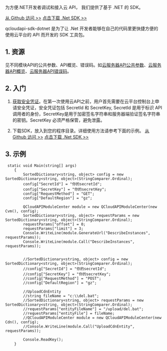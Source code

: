 为方便.NET开发者调试和接入云 API， 我们提供了基于 .NET 的 SDK。

[从 Github 访问 >>](http://github.com/QcloudApi/qcloudapi-sdk-dotnet)
[点击下载 .Net SDK >>](http://imgcache.tcecqpoc.fsphere.cn/image/mc.qcloudimg.com/static/archive/b55098d83c78db530c53fb10f44c3fef/qcloudapi-sdk-dotnet-master.zip)

qcloudapi-sdk-dotnet 是为了让 .Net 开发者能够在自己的代码里更快捷方便的使用云平台的 API 而开发的 SDK 工具包。

## 1. 资源
见不同模块API的公共参数、API概览、错误码。如[云服务器API公共参数](/document/api/213/6976)、[云服务器API概览](/doc/api/229/API%E6%A6%82%E8%A7%88)、[云服务器API错误码](/doc/api/229/%E9%94%99%E8%AF%AF%E7%A0%81)。

## 2. 入门
1. [获取安全凭证](http://console.tcecqpoc.fsphere.cn/capi)。在第一次使用云API之前，用户首先需要在云平台控制台上申请安全凭证，安全凭证包括 SecretId 和 SecretKey, SecretId 是用于标识 API 调用者的身份，SecretKey是用于加密签名字符串和服务器端验证签名字符串的密钥。SecretKey 必须严格保管，避免泄露。

2. 下载SDK，放入到您的程序目录。详细使用方法请参考下面的示例。
[从 Github 访问 >>](http://github.com/QcloudApi/qcloudapi-sdk-dotnet)
[点击下载 .Net SDK >>](http://imgcache.tcecqpoc.fsphere.cn/image/mc.qcloudimg.com/static/archive/b55098d83c78db530c53fb10f44c3fef/qcloudapi-sdk-dotnet-master.zip)

## 3. 示例
```
 static void Main(string[] args)
    {
        SortedDictionary<string, object> config = new SortedDictionary<string, object>(StringComparer.Ordinal);
        config["SecretId"] = "你的secretId";
        config["SecretKey"] = "你的secretKey";
        config["RequestMethod"] = "GET";
        config["DefaultRegion"] = "gz";

        QCloudAPIModuleCenter module = new QCloudAPIModuleCenter(new Cvm(), config);
        SortedDictionary<string, object> requestParams = new SortedDictionary<string, object>(StringComparer.Ordinal);
        requestParams["offset"] = 0;
        requestParams["limit"] = 3;
        Console.WriteLine(module.GenerateUrl("DescribeInstances", requestParams));
        Console.WriteLine(module.Call("DescribeInstances", requestParams));


        //SortedDictionary<string, object> config = new SortedDictionary<string, object>(StringComparer.Ordinal);
        //config["SecretId"] = "你的secretId";
        //config["SecretKey"] = "你的secretKey";
        //config["RequestMethod"] = "POST";
        //config["DefaultRegion"] = "gz";

        //UploadCdnEntity
        //string fileName = "c:\\del.bat";
        //SortedDictionary<string, object> requestParams = new SortedDictionary<string, object>(StringComparer.Ordinal);
        //requestParams["entityFileName"] = "/upload/del.bat";
        //requestParams["entityFile"] = fileName;
        //QCloudAPIModuleCenter module = new QCloudAPIModuleCenter(new Cdn(), config);
        //Console.WriteLine(module.Call("UploadCdnEntity", requestParams));

        Console.ReadKey();
    }
```
